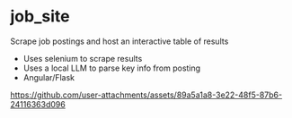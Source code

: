 # job_site
Scrape job postings and host an interactive table of results

- Uses selenium to scrape results
- Uses a local LLM to parse key info from posting
- Angular/Flask


https://github.com/user-attachments/assets/89a5a1a8-3e22-48f5-87b6-24116363d096


